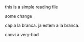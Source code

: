 this is a simple reading file 

some change 

cap a la branca. ja estem a la branca. 

canvi a very-bad 